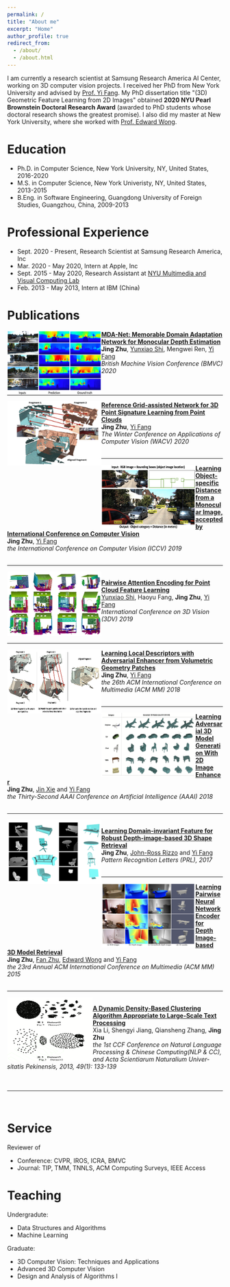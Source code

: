 ```yaml
---
permalink: /
title: "About me"
excerpt: "Home"
author_profile: true
redirect_from: 
  - /about/
  - /about.html
---
```

I am currently a research scientist at Samsung Research America AI Center, working on 3D computer vision projects. I received her PhD from New York University and advised by [Prof. Yi Fang](http://mmvc.engineering.nyu.edu). My PhD dissertation title "(3D) Geometric Feature Learning from 2D Images" obtained **2020 NYU Pearl Brownstein Doctoral Research Award** (awarded to PhD students whose doctoral research shows the greatest promise). I also did my master at New York University, where she worked with [Prof. Edward Wong](https://engineering.nyu.edu/faculty/edward-wong).

Education
======
* Ph.D. in Computer Science, New York University, NY, United States, 2016-2020
* M.S. in Computer Science, New York Univeristy, NY, United States, 2013-2015
* B.Eng. in Software Engineering, Guangdong University of Foreign Studies, Guangzhou, China, 2009-2013

Professional Experience
======
* Sept. 2020 - Present, Research Scientist at Samsung Research America, Inc
* Mar. 2020 - May 2020, Intern at Apple, Inc
* Sept. 2015 - May 2020, Research Assistant at [NYU Multimedia and Visual Computing Lab](http://mmvc.engineering.nyu.edu)
* Feb. 2013 - May 2013, Intern at IBM (China)

Publications
======

<img src="/images/BMVC_Depth.png" alt="drawing" align="left" width="220" height="150"/>    [**MDA-Net: Memorable Domain Adaptation Network for Monocular Depth Estimation**](https://www.bmvc2020-conference.com/conference/papers/paper_0790.html) <br>   **Jing Zhu**, [Yunxiao Shi](https://kentsyx.github.io), Mengwei Ren, [Yi Fang](http://mmvc.engineering.nyu.edu) <br>    _British Machine Vision Conference (BMVC) 2020_ <br/><br/><br/>   

     
----
<img src="/images/WACV_Match.png" alt="drawing" align="left" width="220" height="150"/>     [**Reference Grid-assisted Network for 3D Point Signature Learning from Point Clouds**](https://openaccess.thecvf.com/content_WACV_2020/papers/Zhu_Reference_Grid-assisted_Network_for_3D_Point_Signature_Learning_from_Point_WACV_2020_paper.pdf) <br>   **Jing Zhu**, [Yi Fang](http://mmvc.engineering.nyu.edu) <br>   _The Winter Conference on Applications of Computer Vision (WACV) 2020_ <br/><br/>  

----
<img src="/images/Paper_DistFrom2D.png" alt="drawing" align="left" width="220" height="150"/>    [**Learning Object-specific Distance from a Monocular Image, accepted by International Conference on Computer Vision**](https://openaccess.thecvf.com/content_ICCV_2019/papers/Zhu_Learning_Object-Specific_Distance_From_a_Monocular_Image_ICCV_2019_paper.pdf) <br>   **Jing Zhu**, [Yi Fang](http://mmvc.engineering.nyu.edu) <br>   _the International Conference on Computer Vision (ICCV) 2019_ <br/><br/>

----
<img src="/images/3DV_PointFeature.png" alt="drawing" align="left" width="220" height="150"/> <br>   [**Pairwise Attention Encoding for Point Cloud Feature Learning**](https://jingzzzzz.github.io/files/3dv.pdf) <br>   [Yunxiao Shi](https://kentsyx.github.io), Haoyu Fang, **Jing Zhu**, [Yi Fang](http://mmvc.engineering.nyu.edu) <br>   _International Conference on 3D Vision (3DV) 2019_ <br/><br/><br/>  


----
<img src="/images/ACMMM_Match.png" alt="drawing" align="left" width="220" height="150"/>    [**Learning Local Descriptors with Adversarial Enhancer from Volumetric Geometry Patches**](https://jingzzzzz.github.io/files/ACMMM2018.pdf) <br>   **Jing Zhu**, [Yi Fang](http://mmvc.engineering.nyu.edu) <br>   _the 26th ACM International Conference on Multimedia (ACM MM) 2018_ <br/><br/> 


----
<img src="/images/AAAI_ModelGen.png" alt="drawing" align="left" width="220" height="150"/>    [**Learning Adversarial 3D Model Generation With 2D Image Enhancer**](https://www.aaai.org/ocs/index.php/AAAI/AAAI18/paper/view/16064) <br>   **Jing Zhu**, [Jin Xie](https://scholar.google.ae/citations?user=Q7QqJPEAAAAJ&hl=en) and [Yi Fang](http://mmvc.engineering.nyu.edu) <br>   _the Thirty-Second AAAI Conference on Artificial Intelligence (AAAI) 2018_ <br/><br/>


----
<img src="/images/PRL_DepthRetrival.png" alt="drawing" align="left" width="220" height="150"/> <br>   [**Learning Domain-invariant Feature for Robust Depth-image-based 3D Shape Retrieval**](https://jingzzzzz.github.io/files/PR-Letters.pdf) <br>   **Jing Zhu**, [John-Ross Rizzo](https://med.nyu.edu/faculty/johnross-rizzo) and [Yi Fang](http://mmvc.engineering.nyu.edu) <br>   _Pattern Recognition Letters (PRL), 2017_ <br/><br/>  


----
<img src="/images/ACMMM_DepthRetrieval.png" alt="drawing" align="left" width="220" height="150"/>    [**Learning Pairwise Neural Network Encoder for Depth Image-based 3D Model Retrieval**](https://jingzzzzz.github.io/files/ACMMM15.pdf) <br>   **Jing Zhu**, [Fan Zhu](https://scholar.google.com/citations?user=vD-ezyQAAAAJ&hl=en), [Edward Wong](https://engineering.nyu.edu/faculty/edward-wong) and [Yi Fang](http://mmvc.engineering.nyu.edu) <br>   _the 23rd Annual ACM International Conference on Multimedia (ACM MM) 2015_ <br/><br/>


----
<img src="/images/NLP_Clustering.png" alt="drawing" align="left" width="200" height="150"/> <br>   [**A Dynamic Density-Based Clustering Algorithm Appropriate to Large-Scale Text Processing**](https://jingzzzzz.github.io/files/DynamicClusteringAlgorithm.pdf) <br>   Xia Li, Shengyi Jiang, Qiansheng Zhang, **Jing Zhu** <br>   _the 1st CCF Conference on Natural Language Processing & Chinese Computing(NLP & CC), and Acta Scientiarum Naturalium Univer- sitatis Pekinensis, 2013, 49(1): 133-139_ <br/><br/><br/>

----
<br/>


Service 
======
Reviewer of 
* Conference: CVPR, IROS, ICRA, BMVC
* Journal: TIP, TMM, TNNLS, ACM Computing Surveys, IEEE Access

Teaching 
======
Undergradute:
* Data Structures and Algorithms
* Machine Learning

Graduate:
* 3D Computer Vision: Techniques and Applications
* Advanced 3D Computer Vision
* Design and Analysis of Algorithms I


